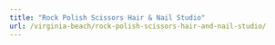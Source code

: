 ```yaml
---
title: "Rock Polish Scissors Hair & Nail Studio"
url: /virginia-beach/rock-polish-scissors-hair-and-nail-studio/
---
```

